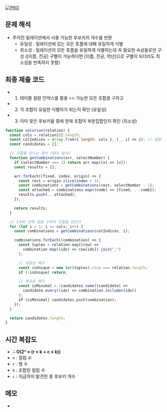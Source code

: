 [![PRO]][Link]

## 문제 해석

- 주어진 릴레이션에서 사용 가능한 후보키의 개수를 반환
  - 유일성 : 릴레이션에 있는 모든 튜플에 대해 유일하게 식별
  - 최소성 : 릴레이션의 모든 튜플을 유일하게 식별하는데 꼭 필요한 속성들로만 구성 ([이름, 전공] 구별이 가능하다면 [이름, 전공, 학년]으로 구별이 되더라도 최소성을 만족하지 못함)

## 최종 제출 코드

- 1. 테이블 컬럼 인덱스를 활용 >> 가능한 모든 조합을 구하고
- 2. 각 조합이 유일한 식별자가 되는지 확인 (유일성)
- 3. 이미 찾은 후보키들 중에 현재 조합이 부분집합인지 확인 (최소성)

```js
function solution(relation) {
  const cols = relation[0].length;
  const colIndices = Array.from({ length: cols }, (_, i) => i); // 컬럼을 번호로 저장 (이름을 사용하면 복잡)
  const candidates = [];

  // 조합을 만드는 함수 (DFS 방식)
  function getCombinations(arr, selectNumber) {
    if (selectNumber === 1) return arr.map((v) => [v]);
    const results = [];

    arr.forEach((fixed, index, origin) => {
      const rest = origin.slice(index + 1);
      const combinations = getCombinations(rest, selectNumber - 1);
      const attached = combinations.map((comb) => [fixed, ...comb]);
      results.push(...attached);
    });

    return results;
  }

  // 1부터 전체 컬럼 수까지 조합을 만든다
  for (let i = 1; i <= cols; i++) {
    const combinations = getCombinations(colIndices, i);

    combinations.forEach((combination) => {
      const tuples = relation.map((row) =>
        combination.map((idx) => row[idx]).join(",")
      );

      // 유일성 체크
      const isUnique = new Set(tuples).size === relation.length;
      if (!isUnique) return;

      // 최소성 체크
      const isMinimal = !candidates.some((candidate) =>
        candidate.every((idx) => combination.includes(idx))
      );
      if (isMinimal) candidates.push(combination);
    });
  }

  return candidates.length;
}
```

## 시간 복잡도

- **∴ O(2ⁿ × (r × k + c × k))**
- `n` : 컬럼 수
- `r` : 행 수
- `k` : 조합된 컬럼 수
- `c` : 지금까지 발견한 총 후보키 개수

## 메모

-

<!---------------------------------------------------------------------------->

[PRO]: https://github.com/GoSSaChin/algorithm-js/assets/107768516/67c43b52-bc3f-4571-a249-5519021afbb0
[Link]: https://school.programmers.co.kr/learn/courses/30/lessons/42890
